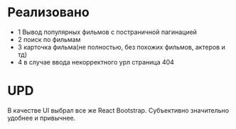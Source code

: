 # Реализовано
<ul>
<li>1 Вывод популярных фильмов с постраничной пагинацией</li>
<li>2 поиск по фильмам</li>
<li>3 карточка фильма(не полностью, без похожих фильмов, актеров и тд)</li>
<li>4 в случае ввода некорректного урл страница 404</li>
</ul>


# UPD
В качестве UI выбрал все же React Bootstrap. Субъективно значительно удобнее и привычнее.


 
